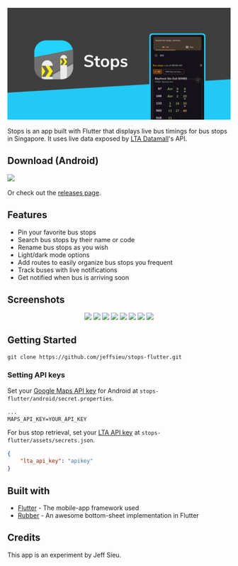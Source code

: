 ![Stops](assets/images/banner.png)

Stops is an app built with Flutter that displays live bus timings for bus stops in Singapore.
It uses live data exposed by [LTA Datamall](https://www.mytransport.sg/content/mytransport/home/dataMall.html)'s API.

## Download (Android)

<a href="https://play.google.com/store/apps/details?id=com.jeffsieu.stops">
 <img src="https://play.google.com/intl/en_us/badges/static/images/badges/en_badge_web_generic.png" width="300">
</a>

Or check out the [releases page](https://github.com/jeffsieu/stops-flutter/releases).

## Features
 - Pin your favorite bus stops
 - Search bus stops by their name or code
 - Rename bus stops as you wish
 - Light/dark mode options
 - Add routes to easily organize bus stops you frequent
 - Track buses with live notifications
 - Get notified when bus is arriving soon


## Screenshots

<p align="middle">
 <img src="https://user-images.githubusercontent.com/8487294/155939870-15718cc7-929a-4ec1-a8f2-d2dbaa2a3d9c.png" width=300>
 <img src="https://user-images.githubusercontent.com/8487294/155939871-1d852da4-e53a-4cfe-912f-d850c713f890.png" width=300>
 <img src="https://user-images.githubusercontent.com/8487294/155939862-9ff5f850-d6dd-4498-92a5-861da788a540.png" width=300>
 <img src="https://user-images.githubusercontent.com/8487294/155939867-bb53a1e5-6d97-47d1-bca9-88620aa51407.png" width=300>
 <img src="https://user-images.githubusercontent.com/8487294/155939868-82444371-ef33-42b4-b194-86b4871ca918.png" width=300>
 <img src="https://user-images.githubusercontent.com/8487294/88450919-2ed67400-ce85-11ea-9954-e3f09718995a.png" width=300>
 <img src="https://user-images.githubusercontent.com/8487294/88451013-03a05480-ce86-11ea-8983-ebff80ba871a.png" width=300>
 <img src="https://user-images.githubusercontent.com/8487294/88451016-04d18180-ce86-11ea-9786-558d2ad26149.png" width=300>
</p>


## Getting Started
 ```
 git clone https://github.com/jeffsieu/stops-flutter.git
 ```
 
### Setting API keys
Set your [Google Maps API key](https://console.cloud.google.com/google/maps-apis/overview) for Android at `stops-flutter/android/secret.properties`.
 ```properties
...
MAPS_API_KEY=YOUR_API_KEY
 ```

 
 For bus stop retrieval, set your [LTA API key](https://www.mytransport.sg/content/mytransport/home/dataMall/request-for-api.html) at `stops-flutter/assets/secrets.json`. 
 ```json
 {
     "lta_api_key": "apikey"
 }
 ```
 
## Built with
 - [Flutter](https://flutter.dev/) - The mobile-app framework used
 - [Rubber](https://github.com/mcrovero/rubber) - An awesome bottom-sheet implementation in Flutter

## Credits
This app is an experiment by Jeff Sieu.
